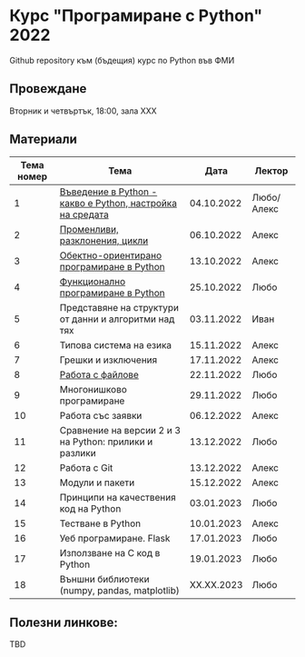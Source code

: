 # Курс "Програмиране с Python" 2022
Github repository към (бъдещия) курс по Python във ФМИ

## Провеждане
Вторник и четвъртък, 18:00, зала XXX

## Материали

| Тема номер | Тема                                                      | Дата       | Лектор     |
| ---------- | --------------------------------------------------------- | ---------- | ---------- |
| 1          | [Въведение в Python - какво е Python, настройка на средата](https://github.com/fmipython/PythonCourse2022/blob/main/01%20-%20%D0%92%D1%8A%D0%B2%D0%B5%D0%B4%D0%B5%D0%BD%D0%B8%D0%B5%20%D0%B2%20Python.pdf) | 04.10.2022 | Любо/Алекс |
| 2          | [Променливи, разклонения, цикли](https://github.com/fmipython/PythonCourse2022/tree/main/02%20-%20Variables%2C%20types%2C%20control%20flow) | 06.10.2022 | Алекс |
| 3          | [Обектно-ориентирано програмиране в Python](https://github.com/fmipython/PythonCourse2022/tree/main/03%20-%20OOP)                           | 13.10.2022 | Алекс |
| 4          | [Функционално програмиране в Python](https://github.com/fmipython/PythonCourse2022/tree/main/04%20-%20Functional%20Programming)             | 25.10.2022 | Любо  |
| 5          | Представяне на структури от данни и алгоритми над тях     | 03.11.2022 | Иван       |
| 6          | Типова система на езика                                   | 15.11.2022 | Алекс      |
| 7          | Грешки и изключения                                       | 17.11.2022 | Алекс      |
| 8          | [Работа с файлове](https://github.com/fmipython/PythonCourse2022/blob/main/08%20-%20Files/08%20-%20Files.ipynb)                                          | 22.11.2022 | Любо       |
| 9          | Многонишково програмиране                                 | 29.11.2022 | Любо       |
| 10         | Работа със заявки                                         | 06.12.2022 | Алекс      |
| 11         | Сравнение на версии 2 и 3 на Python: прилики и разлики    | 13.12.2022 | Любо       |
| 12         | Работа с Git                                              | 13.12.2022 | Алекс      |
| 13         | Модули и пакети                                           | 15.12.2022 | Алекс      |
| 14         | Принципи на качествения код на Python                     | 03.01.2023 | Любо       |
| 15         | Тестване в Python                                         | 10.01.2023 | Алекс      |
| 16         | Уеб програмиране. Flask                                   | 17.01.2023 | Любо       |
| 17         | Използване на C код в Python                              | 19.01.2023 | Любо       |
| 18         | Външни библиотеки (numpy, pandas, matplotlib)             | XX.XX.2023 | Любо       |

## Полезни линкове:

TBD

